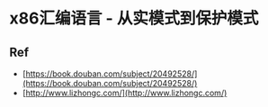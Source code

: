 # x86汇编语言 - 从实模式到保护模式

## Ref

* [https://book.douban.com/subject/20492528/](https://book.douban.com/subject/20492528/)
* [http://www.lizhongc.com/](http://www.lizhongc.com/)